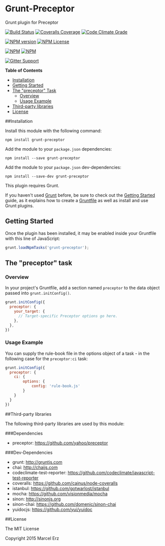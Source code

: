Grunt-Preceptor
===============

Grunt plugin for Preceptor


[![Build Status](https://img.shields.io/travis/preceptorjs/grunt-preceptor.svg)](http://travis-ci.org/preceptorjs/grunt-preceptor)
[![Coveralls Coverage](https://img.shields.io/coveralls/preceptorjs/grunt-preceptor.svg)](https://coveralls.io/r/preceptorjs/grunt-preceptor)
[![Code Climate Grade](https://img.shields.io/codeclimate/github/preceptorjs/grunt-preceptor.svg)](https://codeclimate.com/github/preceptorjs/grunt-preceptor)

[![NPM version](https://badge.fury.io/js/grunt-preceptor.svg)](https://www.npmjs.com/package/grunt-preceptor)
[![NPM License](https://img.shields.io/npm/l/grunt-preceptor.svg)](https://www.npmjs.com/package/grunt-preceptor)

[![NPM](https://nodei.co/npm/grunt-preceptor.png?downloads=true&stars=true)](https://www.npmjs.com/package/grunt-preceptor)
[![NPM](https://nodei.co/npm-dl/grunt-preceptor.png?months=3&height=2)](https://www.npmjs.com/package/grunt-preceptor)

[![Gitter Support](https://img.shields.io/badge/Support-Gitter_IM-yellow.svg)](https://gitter.im/preceptorjs/support)


**Table of Contents**
* [Installation](#installation)
* [Getting Started](#getting-started)
* [The "preceptor" Task](#the-preceptor-task)
    * [Overview](#overview)
    * [Usage Example](#usage-example)
* [Third-party libraries](#third-party-libraries)
* [License](#license)


##Installation

Install this module with the following command:
```shell
npm install grunt-preceptor
```

Add the module to your ```package.json``` dependencies:
```shell
npm install --save grunt-preceptor
```
Add the module to your ```package.json``` dev-dependencies:
```shell
npm install --save-dev grunt-preceptor
```

This plugin requires Grunt.

If you haven't used [Grunt](http://gruntjs.com/) before, be sure to check out the [Getting Started](http://gruntjs.com/getting-started) guide, as it explains how to create a [Gruntfile](http://gruntjs.com/sample-gruntfile) as well as install and use Grunt plugins.


## Getting Started

Once the plugin has been installed, it may be enabled inside your Gruntfile with this line of JavaScript:

```javascript
grunt.loadNpmTasks('grunt-preceptor');
```

## The "preceptor" task

### Overview
In your project's Gruntfile, add a section named `preceptor` to the data object passed into `grunt.initConfig()`.

```javascript
grunt.initConfig({
  preceptor: {
    your_target: {
      // Target-specific Preceptor options go here.
    },
  },
})
```

### Usage Example

You can supply the rule-book file in the options object of a task - in the following case for the ```preceptor:ci``` task:

```javascript
grunt.initConfig({
  preceptor: {
  	ci: {
		options: {
			config: 'rule-book.js'
		}
	}
  }
})
```

##Third-party libraries

The following third-party libraries are used by this module:

###Dependencies
* preceptor: https://github.com/yahoo/preceptor

###Dev-Dependencies
* grunt: http://gruntjs.com
* chai: http://chaijs.com
* codeclimate-test-reporter: https://github.com/codeclimate/javascript-test-reporter
* coveralls: https://github.com/cainus/node-coveralls
* istanbul: https://github.com/gotwarlost/istanbul
* mocha: https://github.com/visionmedia/mocha
* sinon: http://sinonjs.org
* sinon-chai: https://github.com/domenic/sinon-chai
* yuidocjs: https://github.com/yui/yuidoc

##License

The MIT License

Copyright 2015 Marcel Erz
